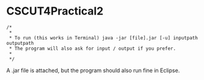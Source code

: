 # CSCUT4Practical2

	/*
	 * 
	 * To run (this works in Terminal) java -jar [file].jar [-u] inputpath outputpath
	 * The program will also ask for input / output if you prefer.
	 * 
	 */
   
   A .jar file is attached, but the program should also run fine in Eclipse.
